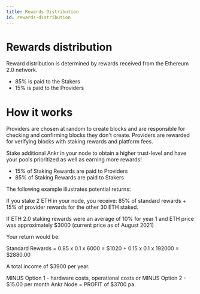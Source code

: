 ```yaml
---
title: Rewards Distribution
id: rewards-distribution
---
```


# Rewards distribution

Reward distribution is determined by rewards received from the Ethereum 2.0 network.

* 85% is paid to the Stakers
* 15% is paid to the Providers

# How it works
Providers are chosen at random to create blocks and are responsible for checking and confirming blocks they don't create. Providers are rewarded for verifying blocks with staking rewards and platform fees.

Stake additional Ankr in your node to obtain a higher trust-level and have your pools prioritized as well as earning more rewards!
* 15% of Staking Rewards are paid to Providers
* 85% of Staking Rewards are paid to Stakers

The following example illustrates potential returns:

If you stake 2 ETH in your node, you receive: 85% of standard rewards + 15% of provider rewards for the other 30 ETH staked.

If ETH 2.0 staking rewards were an average of 10% for year 1 and ETH price was approximately $3000 (current price as of August 2021)

Your return would be:

Standard Rewards = 0.85 x 0.1 x 6000 = $1020 + 0.15 x 0.1 x 192000 = $2880.00

A total income of $3900 per year.

MINUS Option 1 - hardware costs, operational costs or MINUS Option 2 - $15.00 per month Ankr Node = PROFIT of $3700 pa.